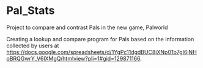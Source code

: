 # Pal_Stats
Project to compare and contrast Pals in the new game, Palworld


Creating a lookup and compare program for Pals based on the
information collected by users at https://docs.google.com/spreadsheets/d/1YgPc11dgdBUC8jXNp01b7gI6jNHoBRQGwrY_V6lXMgQ/htmlview?pli=1#gid=129871166.